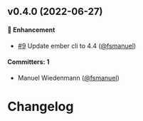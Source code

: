 
## v0.4.0 (2022-06-27)

#### :rocket: Enhancement
* [#9](https://github.com/adopted-ember-addons/ember-require-module/pull/9) Update ember cli to 4.4 ([@fsmanuel](https://github.com/fsmanuel))

#### Committers: 1
- Manuel Wiedenmann ([@fsmanuel](https://github.com/fsmanuel))

# Changelog
